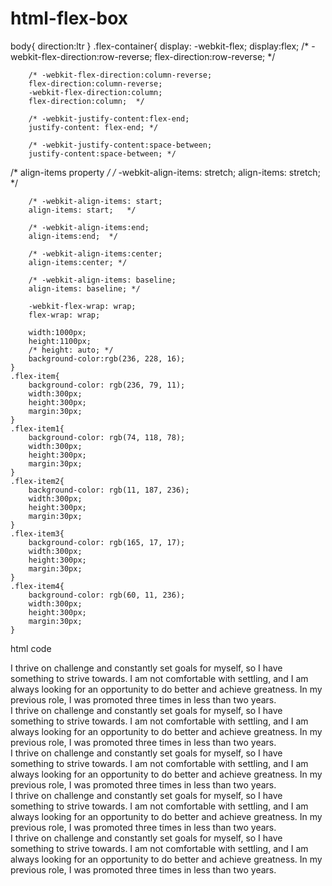 # html-flex-box

body{
    direction:ltr
}
    .flex-container{
        display: -webkit-flex;
        display:flex;
        /* -webkit-flex-direction:row-reverse;
        flex-direction:row-reverse; */

        /* -webkit-flex-direction:column-reverse;
        flex-direction:column-reverse;
        -webkit-flex-direction:column;
        flex-direction:column;  */

        /* -webkit-justify-content:flex-end;
        justify-content: flex-end; */

        /* -webkit-justify-content:space-between;
        justify-content:space-between; */

/* align-items property  */
        /* -webkit-align-items: stretch;
        align-items: stretch;  */

        /* -webkit-align-items: start;
        align-items: start;   */

        /* -webkit-align-items:end;
        align-items:end;  */

        /* -webkit-align-items:center;
        align-items:center; */

        /* -webkit-align-items: baseline;
        align-items: baseline; */

        -webkit-flex-wrap: wrap;
        flex-wrap: wrap;

        width:1000px;
        height:1100px;
        /* height: auto; */
        background-color:rgb(236, 228, 16);
    }
    .flex-item{
        background-color: rgb(236, 79, 11);
        width:300px;
        height:300px;
        margin:30px;
    }
    .flex-item1{
        background-color: rgb(74, 118, 78);
        width:300px;
        height:300px;
        margin:30px;
    }
    .flex-item2{
        background-color: rgb(11, 187, 236);
        width:300px;
        height:300px;
        margin:30px;
    }
    .flex-item3{
        background-color: rgb(165, 17, 17);
        width:300px;
        height:300px;
        margin:30px;
    }
    .flex-item4{
        background-color: rgb(60, 11, 236);
        width:300px;
        height:300px;
        margin:30px;
    }





html code



<!DOCTYPE html>
<html lang="en">
<head>
    <meta charset="UTF-8">
    <meta name="viewport" content="width=device-width, initial-scale=1.0">
    <title>Flexbox Example</title>
    <link rel="stylesheet" href="style.css">
</head>
<body>
    <div class="flex-container">
        <div class="flex-item">I thrive on challenge and constantly set goals for myself, so I have something to strive towards. I am not comfortable with settling, and I am always looking for an opportunity to do better and achieve greatness. In my previous role, I was promoted three times in less than two years.</div>
        <div class="flex-item1">I thrive on challenge and constantly set goals for myself, so I have something to strive towards. I am not comfortable with settling, and I am always looking for an opportunity to do better and achieve greatness. In my previous role, I was promoted three times in less than two years.</div>
        <div class="flex-item2">I thrive on challenge and constantly set goals for myself, so I have something to strive towards. I am not comfortable with settling, and I am always looking for an opportunity to do better and achieve greatness. In my previous role, I was promoted three times in less than two years.</div>
        <div class="flex-item3">I thrive on challenge and constantly set goals for myself, so I have something to strive towards. I am not comfortable with settling, and I am always looking for an opportunity to do better and achieve greatness. In my previous role, I was promoted three times in less than two years.</div>
        <div class="flex-item4">I thrive on challenge and constantly set goals for myself, so I have something to strive towards. I am not comfortable with settling, and I am always looking for an opportunity to do better and achieve greatness. In my previous role, I was promoted three times in less than two years.</div>
    </div>
</body>
</html>
